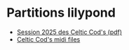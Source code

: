 # Partitions lilypond

- [Session 2025 des Celtic Cod's (pdf)](https://github.com/gponcon/lilypond/blob/main/celtic-cods/session-2025.pdf)
- [Celtic Cod's midi files](https://github.com/gponcon/lilypond/tree/main/celtic-cods/projects/mid)
